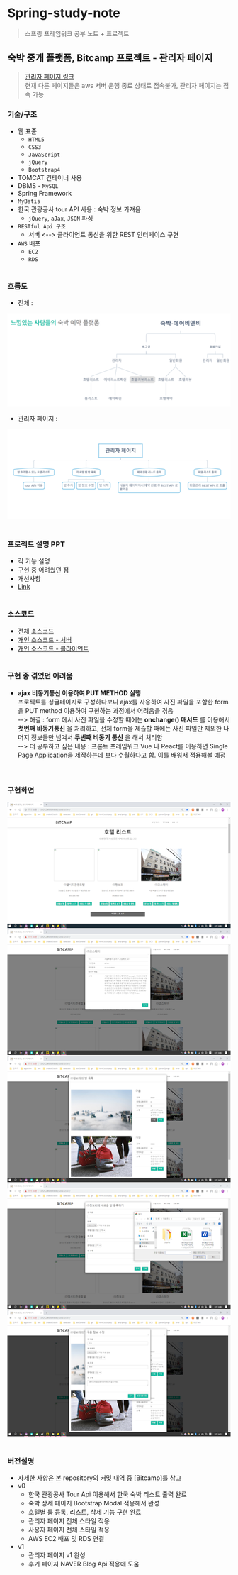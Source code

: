 # Spring-study-note
> 스프링 프레임워크 공부 노트 + 프로젝트 

## 숙박 중개 플랫폼, Bitcamp 프로젝트 - 관리자 페이지 
> [관리자 페이지 링크](http://13.125.249.209:8080/adminclient/) <br>
> 현재 다른 페이지들은 aws 서버 운행 종료 상태로 접속불가, 관리자 페이지는 접속 가능

### 기술/구조
* 웹 표준 
    * `HTML5`
    * `CSS3`
    * `JavaScript`
    * `jQuery`
    * `Bootstrap4`
* TOMCAT 컨테이너 사용
* DBMS - `MySQL`
* Spring Framework
* `MyBatis`
* 한국 관광공사 tour API 사용 : 숙박 정보 가져옴
    * `jQuery`, `aJax`, `JSON` 파싱
* `RESTful Api 구조`  
    * 서버 <--> 클라이언트 통신을 위한 REST 인터페이스 구현
* `AWS` 배포
    * `EC2`
    * `RDS`
<br><br>

### 흐름도
* 전체 : 
<img src="bitcampMain.png">

* 관리자 페이지 : 
<img src="bitcampAdmin.png">
<br><br>
    
### 프로젝트 설명 PPT 
* 각 기능 설명 
* 구현 중 어려웠던 점 
* 개선사항 
* [Link](https://docs.google.com/presentation/d/1hhPwEseWwrb17LAxn_P52P8mdpbJRNxlcyZXdio_ijI/edit#slide=id.g6121b993da_2_148)
<br><br>

### 소스코드 
* [전체 소스코드](https://github.com/kytsaaa6/Bitcamp)
* [개인 소스코드 - 서버](https://github.com/Miniminis/Spring-study-note/tree/master/BitcampServer)
* [개인 소스코드 - 클라이언트](https://github.com/Miniminis/Spring-study-note/tree/master/BitcampClient/WebContent)
<br><br>

### 구현 중 겪었던 어려움 
* **ajax 비동기통신 이용하여 PUT METHOD 실행**  <br>
프로젝트를 싱글페이지로 구성하다보니 ajax를 사용하여 사진 파일을 포함한 form 을 PUT method 이용하여 구현하는 과정에서 어려움을 겪음 <br>
--> 해결 : form 에서 사진 파일을 수정할 때에는 **onchange() 매서드** 를 이용해서 **첫번째 비동기통신** 을 처리하고, 전체 form을 제출할 때에는 사진 파일만 제외한 나머지 정보들만 넘겨서 **두번째 비동기 통신** 을 해서 처리함 <br>
--> 더 공부하고 싶은 내용 : 프론트 프레임워크 Vue 나 React를 이용하면 Single Page Application을 제작하는데 보다 수월하다고 함. 이를 배워서 적용해볼 예정  
<br><br>

### 구현화면 
<img src="https://github.com/Miniminis/Spring-study-note/blob/master/Project_Bitcamp_admin_page_screenshot/bitcamp_admin%20(9).png">
<img src="https://github.com/Miniminis/Spring-study-note/blob/master/Project_Bitcamp_admin_page_screenshot/bitcamp_admin%20(8).png">
<img src="https://github.com/Miniminis/Spring-study-note/blob/master/Project_Bitcamp_admin_page_screenshot/bitcamp_admin%20(7).png">
<img src="https://github.com/Miniminis/Spring-study-note/blob/master/Project_Bitcamp_admin_page_screenshot/bitcamp_admin%20(5).png">
<img src="https://github.com/Miniminis/Spring-study-note/blob/master/Project_Bitcamp_admin_page_screenshot/bitcamp_admin%20(3).png">
<br><br>

### 버전설명
* 자세한 사항은 본 repository의 커밋 내역 중 [Bitcamp]를 참고
* v0 
   * 한국 관광공사 Tour Api 이용해서 한국 숙박 리스트 출력 완료 
   * 숙박 상세 페이지 Bootstrap Modal 적용해서 완성 
   * 호텔별 룸 등록, 리스트, 삭제 기능 구현 완료 
   * 관리자 페이지 전체 스타일 적용 
   * 사용자 페이지 전체 스타일 적용 
   * AWS EC2 배포 및 RDS 연결 
* v1
   * 관리자 페이지 v1 완성
   * 후기 페이지 NAVER Blog Api 적용에 도움 
